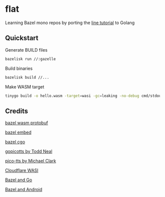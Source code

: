 # flat

Learning Bazel mono repos by porting the
 [line tutorial](https://blog.cloudflare.com/running-zig-with-wasi-on-cloudflare-workers/)
 to Golang

## Quickstart
Generate BUILD files
```bash
bazelisk run //:gazelle
```

Build binaries
```bash
bazelisk build //...
```

Make WASM target
```bash
tinygo build -o hello.wasm -target=wasi -gc=leaking -no-debug cmd/stdout/*.go
```

## Credits

[bazel wasm protobuf](https://maori.geek.nz/a-web-app-using-bazel-golang-wasm-and-proto-c020914f4341)

[bazel embed](https://github.com/bazelbuild/rules_go/blob/master/docs/go/core/embedding.md)

[bazel cgo](https://blog.modest-destiny.com/posts/building-golang-cgo-with-bazel/)

[gopicotts by Todd Neal](https://github.com/tzneal/gopicotts)

[pico-tts by Michael Clark](https://github.com/Iiridayn/pico-tts)

[Cloudflare WASI](https://blog.cloudflare.com/running-zig-with-wasi-on-cloudflare-workers/)

[Bazel and Go](https://www.tweag.io/blog/2021-09-08-rules_go-gazelle/)

[Bazel and Android](https://docs.bazel.build/versions/2.0.0/tutorial/android-app.html)

